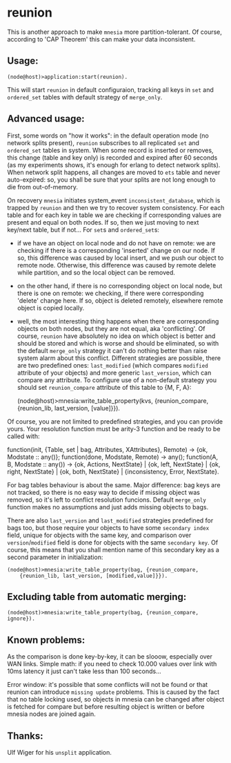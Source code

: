 
reunion
=======

This is another approach to make `mnesia` more partition-tolerant. 
Of course, according to 'CAP Theorem' this can make your data inconsistent.

Usage:
------

	(node@host)>application:start(reunion).

This will start `reunion` in default configuraion, tracking all keys in
`set` and `ordered_set` tables with default strategy of `merge_only`.

Advanced usage:
---------------

First, some words on "how it works": in the default operation mode (no network
splits present), `reunion` subscribes to all replicated `set` and `ordered_set` 
tables in system. When some record is inserted or removes, this change (table
and key only) is recorded and expired after 60 seconds (as my experiments shows,
it's enough for erlang to detect network splits). When network split happens,
all changes are moved to `ets` table and never auto-expired: so, you shall
be sure that your splits are not long enough to die from out-of-memory.

On recovery `mnesia` initiates system_event `inconsistent_database`, which
is trapped by `reunion` and then we try to recover system consistency. 
For each table and for each key in table we are checking if corresponding
values are present and equal on both nodes. If so, then we just moving to 
next key/next table, but if not...
For `set`s and `ordered_set`s: 
- if we have an object on local node and do not have on remote: 
we are checking if there is a corresponding 'inserted' change on our node. 
If so, this difference was caused by local insert, and we push our object to 
remote node. Otherwise, this difference was caused by remote delete while 
partition, and so the local object can be removed.
- on the other hand, if there is no corresponding object on local node, but
there is one on remote: we checking, if there were corresponding 'delete'
change here. If so, object is deleted remotely, elsewhere remote object
is copied locally. 
- well, the most interesting thing happens when there are corresponding
objects on both nodes, but they are not equal, aka 'conflicting'. 
Of course, `reunion` have absolutely no idea on which object is better and
should be stored and which is worse and should be eliminated, so with the
default `merge_only` strategy it can't do nothing better than raise 
system alarm about this conflict. Different strategies are possible, 
there are two predefined ones: `last_modified` (which compares `modified`
attribute of your objects) and more generic `last_version`, which can 
compare any attribute. To configure use of a non-default strategy 
you should set `reunion_compare` attribute of this table to {M, F, A}:

	(node@host)>mnesia:write_table_property(kvs, {reunion_compare, 
		{reunion_lib, last_version, [value]}}).

Of course, you are not limited to predefined strategies, and you can 
provide yours. Your resolution function must be arity-3 function and 
be ready to be called with: 

function(init, {Table, set | bag, Attributes, XAttributes}, Remote) -> 
	{ok, Modstate :: any()};
function(done, Modstate, Remote) -> 
	any();
function(A, B, Modstate :: any()) -> 
	{ok, Actions, NextState} | 
	{ok, left, NextState}    | 
	{ok, right, NextState}   | 
        {ok, both, NextState}    | 
	{inconsistency, Error, NextState}.

For bag tables behaviour is about the same. Major difference: bag keys are not tracked, 
so there is no easy way to decide if missing object was removed, so it's left to conflict 
resolution funcions. Default `merge_only` function makes no assumptions and just
adds missing objects to bags. 

There are also `last_version` and `last_modified` strategies predefined for bags too, 
but those require your objects to have some `secondary index` field, unique for objects 
with the same key, and comparison over `version`/`modified` field is done for objects
with the same `secondary key`. Of course, this means that you shall mention name of 
this secondary key as a second parameter in initialization:

	(node@host)>mnesia:write_table_property(bag, {reunion_compare, 
		{reunion_lib, last_version, [modified,value]}}).

Excluding table from automatic merging:
---------------------------------------

	(node@host)>mnesia:write_table_property(bag, {reunion_compare, ignore}).

Known problems: 
---------------

As the comparison is done key-by-key, it can be slooow, especially over WAN links.
Simple math: if you need to check 10.000 values over link with 10ms latency it 
just can't take less than 100 seconds... 

Error window: it's possible that some conflicts will not be found or that 
reunion can introduce `missing update` problems. This is caused by the 
fact that no table locking used, so objects in mnesia can be changed 
after object is fetched for compare but before resulting object is 
written or before mnesia nodes are joined again.

Thanks: 
-------

Ulf Wiger for his `unsplit` application. 

